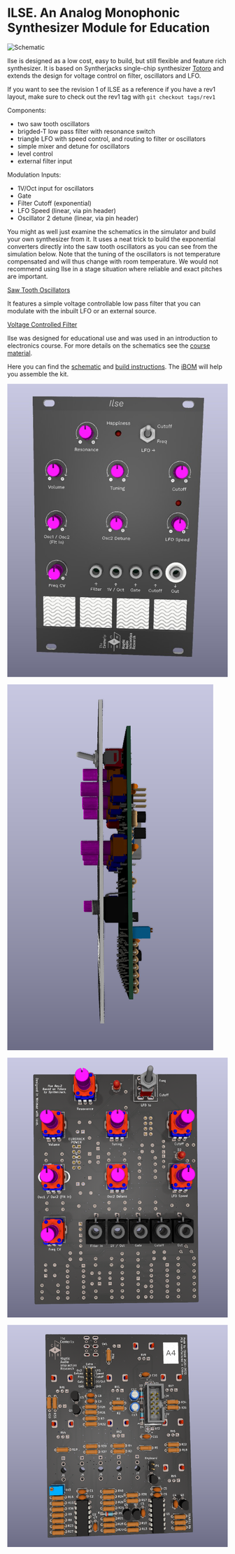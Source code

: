 # ILSE. An Analog Monophonic Synthesizer Module for Education

![Schematic](ilse.svg)



Ilse is designed as a low cost, easy to build, but still flexible and feature rich synthesizer. 
It is based on Syntherjacks single-chip synthesizer [Totoro](https://syntherjack.net/totoro-1-ic-simple-synth/) and extends the design for voltage control on filter, oscillators and LFO.

If you want to see the revision 1 of ILSE as a reference if you have a rev1 layout, make sure to check out the rev1 tag with `git checkout tags/rev1`


Components: 

- two saw tooth oscillators
- brigded-T low pass filter with resonance switch 
- triangle LFO with speed control, and routing to filter or oscillators
- simple mixer and detune for oscillators
- level control
- external filter input

Modulation Inputs: 

- 1V/Oct input for oscillators
- Gate
- Filter Cutoff (exponential)
- LFO Speed (linear, via pin header)
- Oscillator 2 detune (linear, via pin header)

You might as well just examine the schematics in the simulator and  build your own synthesizer from it. It uses a neat trick to build the  exponential converters directly into the saw tooth oscillators as you  can see from the simulation below. Note that the tuning of the  oscillators is not temperature compensated and will thus change with  room temperature. We would not recommend using Ilse in a stage situation where reliable and exact pitches are important.

[Saw Tooth Oscillators](http://www.falstad.com/circuit/circuitjs.html?ctz=CQAgjCAMB0l3AmAHAZgCxoGwHYwMmEmGpJuGLEjggrggKwCcRCZWI9IaKHApgLRgwAKAAeIfkkgSEKJBzQyUnRYRABlAIYB3ADoBnAOK8AdrwBOmgC4B7c8M0ySUCXnnT5YToM5h48F34EaCQaTHp6BDRQxjcUbHB-SGEAc3AyFAR0kExFaWT8BLdssGwyMDYQGwBXKwAHWuEAY2z+XPBkCXbpMAF5QWhMJGwmOXpIcZQ8ejIYOBFzJ2lopY73RP9hRaDnFcFOlelaTe1VitWVhGFT-fXbrncHEvLO889vLw3-CTn4CuH6GVGNg0NgUODsKEXH4Tq12ud8tc1l1VK9ZkjiudMZ1kqdsf0oj0calVoIyEEkP0EVAxDIIJIEowJEhFIp5FZzABLTQmFIAG14tLJEgwrhFEDZIH0Oi2IqpnTJ0nuPTgwgQQmRxUJyOkKjQMPAQrKMnwIEYWSCpS4HRA2mgBl4ojqNjMJis3L5BgAZuZeABHaqmJoATwMTQAbsIrHLXArDoEIMRoNFQmBGPqvChgZSftB6HhIGgmJhMl4EIwsxsQAATXhezTVPlWJH8TLQ2Y0m7dWPrZKOILYC3FRU9kDvVy+JL5WD+fPqyBRZSyEuDhIq2EDofmmSD1yi5JpTeuPA7i1SFzJba0LcWpeubfr+DCABKEjvgm3-H15LTWXyXCVCB-xgehhFKRR+DnY8LSwCDSnKDgAhgEgIAAMV9P0QAAeS9L19F4ZtX0gk8diVKCj3-ZxPmAvNZS-OA9wg69GJcfAn22CpAM-TjRx6cZknA097yHY0giicBEOnQFt3UJpND5TleRbGgmPEkcxLyFseI01xMC4v8tL04TXFE39O10wCFW0xh0W2cihAtcj4341UiKc-ooOAgCJwvKBaLskjtWIkSOxhVVxC-cE6R4VsqDpZZwFUAA1AB6LCmmbG4SEA0Uv3aQR9yFUEmUET56JihzrWIEB0P9AwcLwgjhBsEAeGpfMUBVPygJALIeBQYQ5F6tc31akAkpsJtNBSQUgA)

It features a simple voltage controllable low pass filter that you can modulate with the inbuilt LFO or an external source.

[Voltage Controlled Filter](http://www.falstad.com/circuit/circuitjs.html?ctz=CQAgjCAMB0l5YCsA2ATIkrkGZbIBzJgCckqxxY2yI2kIGALNgwKYC0YYAUAB4jt8hAYlEDsAdnrtRqEI1pyAagHsANgBcAhgHNWAHQDOAYRUA7DQCd1a1gBMjAIUsBLO3oeGAKkYBiLzVZLblQucUQ5TkYFdlQhATBoqFoQfHhwPhEUcJE4cTkFVAV-QOCAJQFiJNjGaSqY1Eh8ZPpaypaoaERuMAkY+vFqAXxiGljsiDB4PJgJZAk6aaWEEGMAVw0VADMt7kth5Bjo5vYJCIFj5Kn4bgB3ETiLvJlH9kYwGkg7kTBI2ulEL9xPgFF97i8Tv8fn8Zt8ZNUoRCnvQwSJqtgQWijrDwYh0UN4TFsOdUUj2NgCXiiUNSYDIhSxnTwnJaa8GdDBp89hzyZiZEDySTwEtuBUyezxZBQck2uxiB0YN0NCI5uICFi1c1Jp1EAsqoh9ZBiKhGmJFQsRmdsMQ6FRdfLriA7Kwtlo1po4Zc3h8LowTqgJCzuABjB6Qn1vP0XH30VDQRrLROoDgnYjQIQGkhESBoRJm2AIEMCZBNaOM17vT6YeOJpMp1LQCgURgB7CMCIjeIwOA8cEl-2B4ul71c8FegN-KOxIpQOH9gQTof+mdffanKUJEtLzco4XTbg6becV7zuVVr6NCS+gcw6SLhQqDYABw23C0R8SRynn9SIHlcr3aYBG7aYM1GNIPneVA6EeehrhuPthxNGJTw+FFPSnZDrwSJIvjFAZyQJAiMWlVp6HlXdFW5SMTh-QVIh-OD9zXYkGPRc52EOK4bkPejiyJDio3Q8FCAEyJRIXLs4Qk2J4kEUZJOaPCBCkGI0JU9VOC3VpUjghUumo09FxohdByY-d8Irb84EhITwHsq9KIM-hOC4CBIwYnNIWteRMAUAAZXwAHlqJk1iVI48LzLgOEzknE44s1WdwUS8lNN1MZqCU2LIo41KstnUM5Ssk4ZMuFEC3gJtqpq6qQGQaBGDOaJAwxIR5mwFkCx4IqjJnflIiwuCOH-GAwIkEFEE6vFoLIToe2oplpy-ZdpSmTJXKQUz-2IfAWFiVVCmKAINCCIx1k2HYNuNdzEn-fAtqiGgjpAILDGDAI1C0TZghUTBnplKYaAwGAIFjf7aG4IA)

Ilse was designed for educational use and was used in an introduction to electronics course. For more details on the schematics see the [course material](https://www.uni-weimar.de/kunst-und-gestaltung/wiki/IFD:Analog_Circuits_and_Interfaces_WS20_21/introduction_to_electronics).

Here you can find the [schematic](ilse.pdf) and [build instructions](https://discourse.chair.audio/t/ilse-build-instructions). The [iBOM](https://chairaudio.github.io/ILSE/) will help you assemble the kit.



![KiCad 3d view](3d_viewer.jpg)

![KiCad 3d view](ilse2.png)

![KiCad 3d view](ilse3.png)

![KiCad 3d view](ilse4.png)
